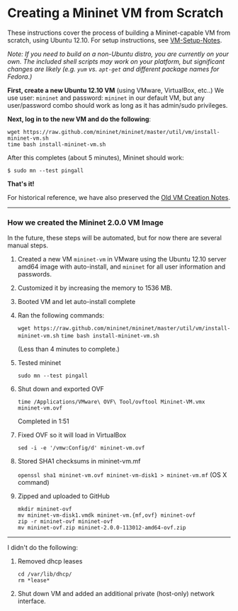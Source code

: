 Creating a Mininet VM from Scratch
===================================

These instructions cover the process of building a Mininet-capable VM from scratch, using Ubuntu 12.10. For setup instructions, see [VM-Setup-Notes](VM-Setup-Notes).

_Note: If you need to build on a non-Ubuntu distro, you are currently on your own. The included shell scripts may work on your platform, but significant changes are likely (e.g. `yum` vs. `apt-get` and different package names for Fedora.)_

**First, create a new Ubuntu 12.10 VM** (using VMware, VirtualBox, etc..) We use user: `mininet` and password: `mininet` in our default VM, but any user/password combo should work as long as it has admin/sudo privileges.

**Next, log in to the new VM and do the following**:

    wget https://raw.github.com/mininet/mininet/master/util/vm/install-mininet-vm.sh
    time bash install-mininet-vm.sh

After this completes (about 5 minutes), Mininet should work:

    $ sudo mn --test pingall

**That's it!**

For historical reference, we have also preserved the [Old VM Creation Notes](Old-VM-Creation-Notes).


***

### How we created the Mininet 2.0.0 VM Image

In the future, these steps will be automated, but for now there are several manual steps.

1. Created a new VM `mininet-vm` in VMware using the Ubuntu 12.10 server amd64 image with auto-install, and `mininet` for all user information and passwords.

2. Customized it by increasing the memory to 1536 MB.

3. Booted VM and let auto-install complete

4. Ran the following commands:

    `wget https://raw.github.com/mininet/mininet/master/util/vm/install-mininet-vm.sh`
    `time bash install-mininet-vm.sh`

    (Less than 4 minutes to complete.)

5. Tested mininet

    `sudo mn --test pingall`

6. Shut down and exported OVF

    `time /Applications/VMware\ OVF\ Tool/ovftool Mininet-VM.vmx mininet-vm.ovf`

   Completed in 1:51

7. Fixed OVF so it will load in VirtualBox

    `sed -i -e '/vmw:Config/d' mininet-vm.ovf`

8. Stored SHA1 checksums in mininet-vm.mf

    `openssl sha1 mininet-vm.ovf mininet-vm-disk1 > mininet-vm.mf` (OS X command)

9. Zipped and uploaded to GitHub

    `mkdir mininet-ovf`  
    `mv mininet-vm-disk1.vmdk mininet-vm.{mf,ovf} mininet-ovf`  
    `zip -r mininet-ovf mininet-ovf`  
    `mv mininet-ovf.zip mininet-2.0.0-113012-amd64-ovf.zip`

----

I didn't do the following:

1. Removed dhcp leases

    `cd /var/lib/dhcp/`  
    `rm *lease*`

2. Shut down VM and added an additional private (host-only) network interface.



